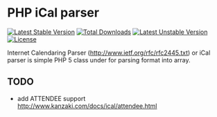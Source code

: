 # PHP iCal parser

[![Latest Stable Version](https://poser.pugx.org/om/icalparser/v/stable.png)](https://packagist.org/packages/om/icalparser) [![Total Downloads](https://poser.pugx.org/om/icalparser/downloads.png)](https://packagist.org/packages/om/icalparser) [![Latest Unstable Version](https://poser.pugx.org/om/icalparser/v/unstable.png)](https://packagist.org/packages/om/icalparser) [![License](https://poser.pugx.org/om/icalparser/license.png)](https://packagist.org/packages/om/icalparser)

Internet Calendaring Parser (http://www.ietf.org/rfc/rfc2445.txt) or iCal parser is simple PHP 5 class under for parsing format into array.




## TODO

- add ATTENDEE support http://www.kanzaki.com/docs/ical/attendee.html
